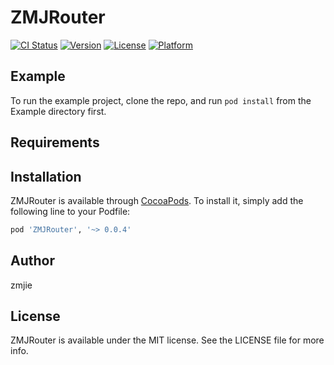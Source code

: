 # ZMJRouter

[![CI Status](https://img.shields.io/travis/zmjie/ZMJRouter.svg?style=flat)](https://travis-ci.org/zmjie/ZMJRouter)
[![Version](https://img.shields.io/cocoapods/v/ZMJRouter.svg?style=flat)](https://cocoapods.org/pods/ZMJRouter)
[![License](https://img.shields.io/cocoapods/l/ZMJRouter.svg?style=flat)](https://cocoapods.org/pods/ZMJRouter)
[![Platform](https://img.shields.io/cocoapods/p/ZMJRouter.svg?style=flat)](https://cocoapods.org/pods/ZMJRouter)

## Example

To run the example project, clone the repo, and run `pod install` from the Example directory first.

## Requirements

## Installation

ZMJRouter is available through [CocoaPods](https://cocoapods.org). To install
it, simply add the following line to your Podfile:

```ruby
pod 'ZMJRouter', '~> 0.0.4'
```

## Author

zmjie

## License

ZMJRouter is available under the MIT license. See the LICENSE file for more info.
